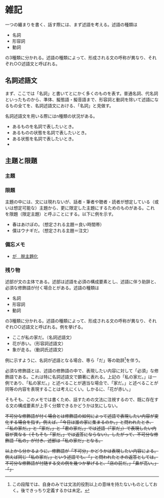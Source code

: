 # 雑記

一つの纏まりを書く、話す際には、まず述語を考える。述語の種類は

- 名詞
- 形容詞
- 動詞

の3種類に分かれる。述語の種類によって、形成される文の呼称が異なり、それぞれ○○述語文と呼ばれる。

## 名詞述語文

まず、ここでは「名詞」と書いてとにかく多くのものを表す。普通名詞、代名詞といったものから、準体、擬態語・擬音語まで、形容詞と動詞を除いて述語になるもの全てを、名詞述語文における、「名詞」と見做す。

名詞述語文を用いる際にはn種類の状況がある。

- あるものを名詞で表したいとき。
- あるものの状態を名詞で表したいとき。
- ある状態を名詞で表したいとき。
- 

## 主題と限題

### 主題

### 限題

主題の中には、文には現れないが、話者・筆者や聴者・読者が想定している（或いは想定可能な）主題から、更に限定した主題にするためのものがある。これを限題（限定主題）と呼ぶことにする。以下に例を示す。

- 春はあけぼの。（想定される主題＝良い時間帯）
- 僕はウナギだ。（想定される主題＝注文）

### 備忘メモ

- [が　脱主題化](https://www2.ninjal.ac.jp/past-events/2009_2021/event/specialists/project-meeting/m-2016/files/20160919-07_shimoji_sep2016.pdf)

### 残り物

述部が文の主体である。述部は述語を必須の構成要素とし、述語に伴う助辞と、必須な修飾語が付く場合とがある。述語の種類は

- 名詞
- 形容詞
- 動詞

の3種類に分かれる。述語の種類によって、形成される文の呼称が異なり、それぞれ○○述語文と呼ばれる。例を挙げる。

- ここが私の家だ。（名詞述語文）
- 花が赤い。（形容詞述語文）
- 象が走る。（動詞氏述語文）

例に示すように、名詞が述語となる場合、専ら「だ」等の助辞[^1]を伴う。

必須な修飾語とは、述語の修飾語の中で、表現したい内容に対して「必須」な修飾語である。これは特に名詞述語文で顕著に表れる。上記の「私の家だ。」は一例であり、「私の家だ。」と述べることが適当な場合で、「家だ。」と述べることが同等の内容を表現することは考えにくい。しかるに、「花が赤い。」

そもそも、このメモでは書くため、話すための文法に注視するので、既に存在する文の構成要素が上手く分類できるかどうかは気にしない。

~~不可分な修飾語が付く場合とは修飾語の如何によって述語で表現したい内容が変化する場合を指す。例えば、「今日は誰の家に集まるのか。」と問われたとき、「私の家だ。」と「家だ。」と「君の家だ。」では述語（「家だ」）で表現したい内容が異なる（そもそも「家だ。」では返答にならない）。したがって、不可分な修飾語「私の」が付き、述部は「私の家だ」となる。~~

~~以上から分かるように、修飾語が「不可分」かどうかは表現したい内容による。例えば同じ「私の家だ。」という述語でも、「」と問われたときの返答としては。不可分な修飾語が付随する文の例を幾つか挙げると、「店の前だ。」「鼻が高い。」「」~~

[^1]: この段階では、自身のみでは文法的役割以上の意味を持たないものとしておく。後できっちり定義するかは未定。

